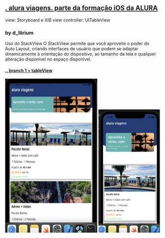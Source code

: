 
## [. alura viagens. parte da formação iOS da ALURA ](https://cursos.alura.com.br/formacao-ios)

view: Storyboard e XIB
view controller: UITableView

### by d_llirium

Uso do StackView
O StackView permite que você aproveite o poder do Auto Layout, criando interfaces de usuário que podem se adaptar dinamicamente à orientação do dispositivo, ao tamanho da tela e qualquer alteração disponível no espaço disponível.

#### [.. branch 1 > tableView ](https://github.com/d-llirium/AluraViagens/tree/tableView)

<img src="https://github.com/d-llirium/AluraViagens/blob/main/images/iPad_01.png?raw=true" width="300" height="500"> <img src="https://github.com/d-llirium/AluraViagens/blob/main/images/iPhone_01.png?raw=true" width="200" height="400">
